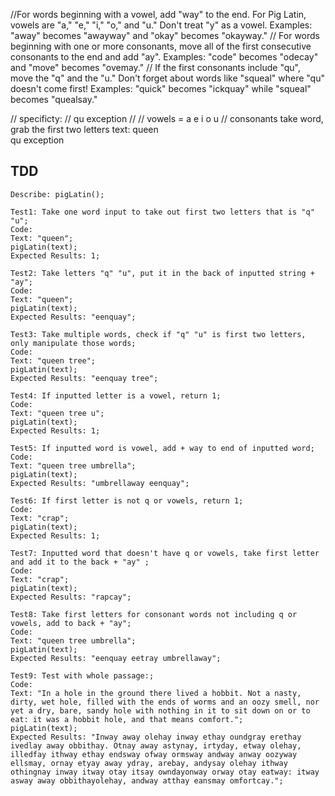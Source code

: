 //For words beginning with a vowel, add "way" to the end. For Pig Latin, vowels are "a," "e," "i," "o," and "u." Don't treat "y" as a vowel. Examples: "away" becomes "awayway" and "okay" becomes "okayway."
// For words beginning with one or more consonants, move all of the first consecutive consonants to the end and add "ay". Examples: "code" becomes "odecay" and "move" becomes "ovemay."
// If the first consonants include "qu", move the "q" and the "u." Don't forget about words like "squeal" where "qu" doesn't come first! Examples: "quick" becomes "ickquay" while "squeal" becomes "quealsay."

// specificty:
// qu exception 
//
// vowels = a e i o u 
// consonants 
take word, grab the first two letters
text: queen  
qu exception

## TDD 
```
Describe: pigLatin();

Test1: Take one word input to take out first two letters that is "q" "u";
Code: 
Text: "queen";
pigLatin(text);
Expected Results: 1;

Test2: Take letters "q" "u", put it in the back of inputted string + "ay"; 
Code: 
Text: "queen";
pigLatin(text);
Expected Results: "eenquay";

Test3: Take multiple words, check if "q" "u" is first two letters, only manipulate those words; 
Code: 
Text: "queen tree";
pigLatin(text);
Expected Results: "eenquay tree";

Test4: If inputted letter is a vowel, return 1; 
Code: 
Text: "queen tree u";
pigLatin(text);
Expected Results: 1;

Test5: If inputted word is vowel, add + way to end of inputted word; 
Code: 
Text: "queen tree umbrella";
pigLatin(text);
Expected Results: "umbrellaway eenquay";

Test6: If first letter is not q or vowels, return 1; 
Code: 
Text: "crap";
pigLatin(text);
Expected Results: 1;

Test7: Inputted word that doesn't have q or vowels, take first letter and add it to the back + "ay" ;
Code: 
Text: "crap";
pigLatin(text);
Expected Results: "rapcay";

Test8: Take first letters for consonant words not including q or vowels, add to back + "ay"; 
Code: 
Text: "queen tree umbrella";
pigLatin(text);
Expected Results: "eenquay eetray umbrellaway";

Test9: Test with whole passage:; 
Code: 
Text: "In a hole in the ground there lived a hobbit. Not a nasty, dirty, wet hole, filled with the ends of worms and an oozy smell, nor yet a dry, bare, sandy hole with nothing in it to sit down on or to eat: it was a hobbit ­hole, and that means comfort.";
pigLatin(text);
Expected Results: "Inway away olehay inway ethay oundgray erethay ivedlay away obbithay. Otnay away astynay, irtyday, etway olehay, illedfay ithway ethay endsway ofway ormsway andway anway oozyway ellsmay, ornay etyay away ydray, arebay, andysay olehay ithway othingnay inway itway otay itsay owndayonway orway otay eatway: itway asway away obbithay­olehay, andway atthay eansmay omfortcay.";
```
